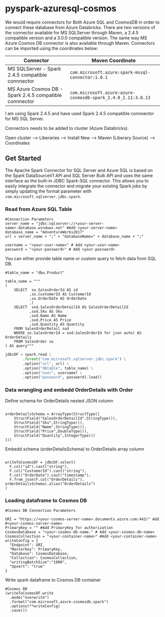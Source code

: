 # pyspark-azuresql-cosmos

We would require connectors for Both Azure SQL and CosmosDB in order to connect these database from Azure Databricks. There are two versions of the connector available for MS SQLServer through Maven, a 2.4.5 compatible version and a 3.0.0 compatible version. The same way MS Azure Cosmos DB connector is also available through Maven. Connectors can be imported using the coordinates below:


| Connector | Maven Coordinate |
| --------- | ------------------ |
|MS SQLServer - Spark 2.4.5 compatible connnector | `com.microsoft.azure:spark-mssql-connector:1.0.1` |
|MS Azure Cosmos DB - Spark 2.4.5 compatible connnector | `com.microsoft.azure:azure-cosmosdb-spark_2.4.0_2.11:3.6.13` |

I am using Spark 2.4.5 and have used Spark 2.4.5 compatible connnector for MS SQL Server.

Connectors needs to be added to cluster (Azure Databricks):

Open cluster --> Liberaries --> Install New --> Maven (Liberary Source) --> Coordinates


## Get Started

The Apache Spark Connector for SQL Server and Azure SQL is based on the Spark DataSourceV1 API and SQL Server Bulk API and uses the same interface as the built-in JDBC Spark-SQL connector. This allows you to easily integrate the connector and migrate your existing Spark jobs by simply updating the format parameter with `com.microsoft.sqlserver.jdbc.spark`.


### Read from Azure SQL Table
```
#Connection Parameters
server_name = "jdbc:sqlserver://<your-server-name>.database.windows.net" #Add <your-server-name>
database_name = "AdventureWorks2017"
url = server_name + ";" + "databaseName=" + database_name + ";"

username = "<your-user-name>" # Add <your-user-name>
password = "<your-password>" # Add <your-password>
```
You can either provide table name or custom query to fetch data from SQL DB. 

```
#table_name = "dbo.Product"

table_name = """
(
	SELECT  so.SalesOrderId AS id
	       ,so.CustomerId AS CustomerId
	       ,so.OrderDate AS OrderDate
	       ,(
	SELECT  sod.SalesOrderDetailId AS SalesOrderDetailId
	       ,sod.Sku AS Sku
	       ,sod.Name AS Name
	       ,sod.Price AS Price
	       ,sod.Quantity AS Quantity
	FROM SalesOrderDetail sod
	WHERE so.SalesOrderId = sod.SalesOrderId for json auto) AS OrderDetails 
	FROM SalesOrder so
) AS query"""
```

```python
jdbcDF = spark.read \
        .format("com.microsoft.sqlserver.jdbc.spark") \
        .option("url", url) \
        .option("dbtable", table_name) \
        .option("user", username) \
        .option("password", password).load()
```

### Data wrangling and embedd OrderDetails with Order

Define schema for OrderDetails nested JSON column

```from pyspark.sql.types import *

orderDetailsSchema = ArrayType(StructType([
    StructField("SalesOrderDetailId",StringType()),
    StructField("Sku",StringType()),
    StructField("Name",StringType()),
    StructField("Price",DoubleType()),
    StructField("Quantity",IntegerType())
]))
```
Embedd schema (orderDetailsSchema) to OrderDetails array column

```from pyspark.sql import functions as F

writeToCosmosDF = jdbcDF.select(
  F.col("id").cast("string"),
  F.col("CustomerId").cast("string"),
  F.col("OrderDate").cast("timestamp"),
  F.from_json(F.col("OrderDetails"), orderDetailsSchema).alias("OrderDetails")
)
```
### Loading dataframe to Cosmos DB

```
#Cosmos DB Connection Parameters

URI = "https://<your-cosmos-server-name>.documents.azure.com:443/" Add #<your-cosmos-server-name>
PrimaryKey = "" #Add PrimaryKey for authorization
CosmosDatabase = "<your-cosmos-db-name." # Add <your-cosmos-db-name>
CosmosCollection = "<your-container-name>" #Add <your-container-name>
writeConfig = {
  "Endpoint": URI,
  "Masterkey": PrimaryKey,
  "Database": CosmosDatabase,
  "Collection": CosmosCollection,
  "writingBatchSize":"1000",
  "Upsert": "true"
}
```
Write spark dataframe to Cosmos DB container
```
#Cosmos DB 
(writeToCosmosDF.write
  .mode("overwrite")
  .format("com.microsoft.azure.cosmosdb.spark")
  .options(**writeConfig)
  .save())
  ```
